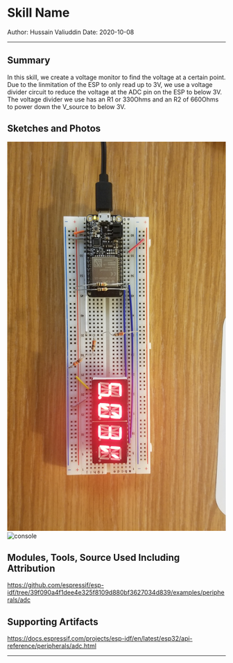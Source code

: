 # Skill Name

Author: Hussain Valiuddin
Date: 2020-10-08

---

## Summary

In this skill, we create a voltage monitor to find the voltage at a certain point. Due to the linmitation of the ESP to only read up to 3V, we use a voltage divider circuit to reduce the voltage at the ADC pin on the ESP to below 3V. The voltage divider we use has an R1 or 330Ohms and an R2 of 660Ohms to power down the V_source to below 3V.

## Sketches and Photos

![skill12](images/skill12.JPG)
![console](images/console.JPG)

## Modules, Tools, Source Used Including Attribution

https://github.com/espressif/esp-idf/tree/39f090a4f1dee4e325f8109d880bf3627034d839/examples/peripherals/adc

## Supporting Artifacts

https://docs.espressif.com/projects/esp-idf/en/latest/esp32/api-reference/peripherals/adc.html

---
